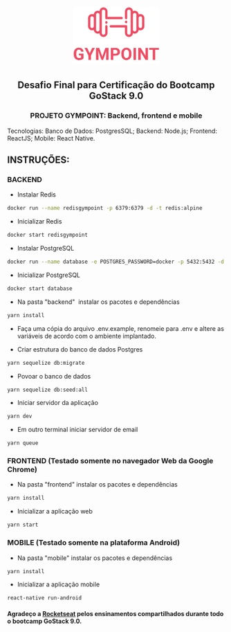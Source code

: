 <h1 align="center">
  <img alt="Gympoint" title="Gympoint" src="./frontend/src/assets/logo.svg" width="200px" />
</h1>

<h2 align="center">
  Desafio Final para Certificação do Bootcamp GoStack 9.0
</h2>

<h3 align="center">
  PROJETO GYMPOINT: Backend, frontend e mobile
</h3>

Tecnologias: Banco de Dados: PostgresSQL; Backend: Node.js; Frontend: ReactJS; Mobile: React Native.

## INSTRUÇÕES:

### BACKEND
* Instalar Redis
```bash
docker run --name redisgympoint -p 6379:6379 -d -t redis:alpine
```

* Inicializar Redis
```bash
docker start redisgympoint
```

* Instalar PostgreSQL
```bash
docker run --name database -e POSTGRES_PASSWORD=docker -p 5432:5432 -d postgres:12
```

* Inicializar PostgreSQL
```bash
docker start database
```

* Na pasta "backend"  instalar os pacotes e dependências
```bash
yarn install
```

* Faça uma cópia do arquivo .env.example, renomeie para .env e altere as variáveis de acordo com o ambiente implantado.

* Criar estrutura do banco de dados Postgres
```bash
yarn sequelize db:migrate
```

* Povoar o banco de dados
```bash
yarn sequelize db:seed:all
```

* Iniciar servidor da aplicação
```bash
yarn dev
```

* Em outro terminal iniciar servidor de email
```bash
yarn queue
```


### FRONTEND (Testado somente no navegador Web da Google Chrome)
* Na pasta "frontend" instalar os pacotes e dependências
```bash
yarn install
```

* Inicializar a aplicação web
```bash
yarn start
```

### MOBILE (Testado somente na plataforma Android)
* Na pasta "mobile" instalar os pacotes e dependências
```bash
yarn install
```

* Inicializar a aplicação mobile
```bash
react-native run-android
```

#### Agradeço a [Rocketseat](https://rocketseat.com.br/) pelos ensinamentos compartilhados durante todo o bootcamp GoStack 9.0.
